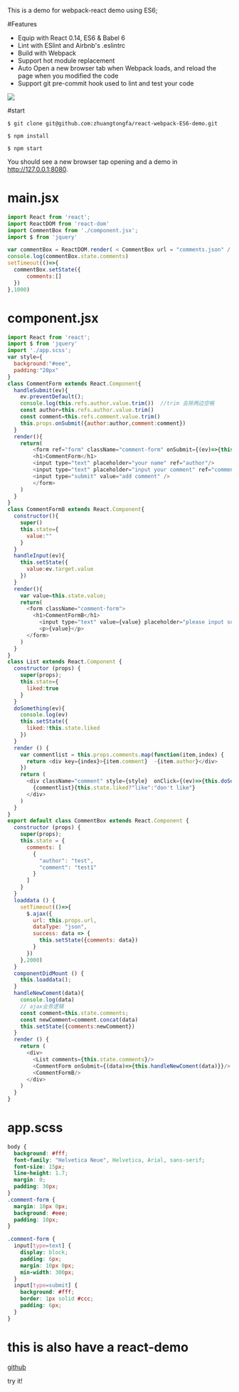 This is a demo for webpack-react demo using ES6;

#Features
* Equip with React 0.14, ES6 & Babel 6
* Lint with ESlint and Airbnb's .eslintrc
* Build with Webpack
* Support hot module replacement
* Auto Open a new browser tab when Webpack loads, and reload the page when you modified the code
* Support git pre-commit hook used to lint and test your code

![](http://zhuangtongfa.gitcafe.io/img/webpack.png)

#start
```
$ git clone git@github.com:zhuangtongfa/react-webpack-ES6-demo.git

$ npm install

$ npm start

```

You should see a new browser tap opening and a demo in http://127.0.0.1:8080.

# main.jsx
```js
import React from 'react';
import ReactDOM from 'react-dom'
import CommentBox from './component.jsx';
import $ from 'jquery'

var commentBox = ReactDOM.render( < CommentBox url = "comments.json" / > , $('#app').get(0));
console.log(commentBox.state.comments)
setTimeout(()=>{
  commentBox.setState({
      comments:[]
  })
},1000)
```
# component.jsx
```js
import React from 'react';
import $ from 'jquery'
import './app.scss';
var style={
  background:"#eee",
  padding:"20px"
}
class CommentForm extends React.Component{
  handleSubmit(ev){
    ev.preventDefault();
    console.log(this.refs.author.value.trim())  //trim 去除两边空格
    const author=this.refs.author.value.trim()
    const comment=this.refs.comment.value.trim()
    this.props.onSubmit({author:author,comment:comment})
  }
  render(){
    return(
        <form ref="form" className="comment-form" onSubmit={(ev)=>{this.handleSubmit(ev)}}>
        <h1>CommentForm</h1>
        <input type="text" placeholder="your name" ref="author"/>
        <input type="text" placeholder="input your comment" ref="comment"/>
        <input type="submit" value="add comment" />
        </form>
    )
  }
}
class CommentFormB extends React.Component{
  constructor(){
    super()
    this.state={
      value:""
    }
  }
  handleInput(ev){
    this.setState({
      value:ev.target.value
    })
  }
  render(){
    var value=this.state.value;
    return(
      <form className="comment-form">
        <h1>CommentFormB</h1>
          <input type="text" value={value} placeholder="please input some content" onChange={ev=>{this.handleInput(ev)}}/>
          <p>{value}</p>
      </form>
    )
  }
}
class List extends React.Component {
  constructor (props) {
    super(props);
    this.state={
      liked:true
    }
  }
  doSomething(ev){
    console.log(ev)
    this.setState({
      liked:!this.state.liked
    })
  }
  render () {
    var commentlist = this.props.comments.map(function(item,index) {
      return <div key={index}>{item.comment}  -{item.author}</div>
    })
    return (
      <div className="comment" style={style}  onClick={(ev)=>{this.doSomething(ev)}}>
        {commentlist}{this.state.liked?"like":"don't like"}
      </div>
    )
  }
}
export default class CommentBox extends React.Component {
  constructor (props) {
    super(props);
    this.state = {
      comments: [
        {
          "author": "test",
          "comment": "test1"
        }
      ]
    }
  }
  loaddata () {
    setTimeout(()=>{
      $.ajax({
        url: this.props.url,
        dataType: "json",
        success: data => {
          this.setState({comments: data})
        }
      })
    },2000)
  }
  componentDidMount () {
    this.loaddata();
  }
  handleNewComent(data){
    console.log(data)
    // ajax业务逻辑
    const comment=this.state.comments;
    const newComment=comment.concat(data)
    this.setState({comments:newComment})
  }
  render () {
    return (
      <div>
        <List comments={this.state.comments}/>
        <CommentForm onSubmit={(data)=>{this.handleNewComent(data)}}/>
        <CommentFormB/>
      </div>
    )
  }
}


```

# app.scss
```css
body {
  background: #fff;
  font-family: "Helvetica Neue", Helvetica, Arial, sans-serif;
  font-size: 15px;
  line-height: 1.7;
  margin: 0;
  padding: 30px;
}
.comment-form {
  margin: 10px 0px;
  background: #eee;
  padding: 10px;
}

.comment-form {
  input[type=text] {
    display: block;
    padding: 6px;
    margin: 10px 0px;
    min-width: 300px;
  }
  input[type=submit] {
    background: #fff;
    border: 1px solid #ccc;
    padding: 6px;
  }
}

```
# this is also have a react-demo

[github](https://github.com/zhuangtongfa/react-demos)

try it!
